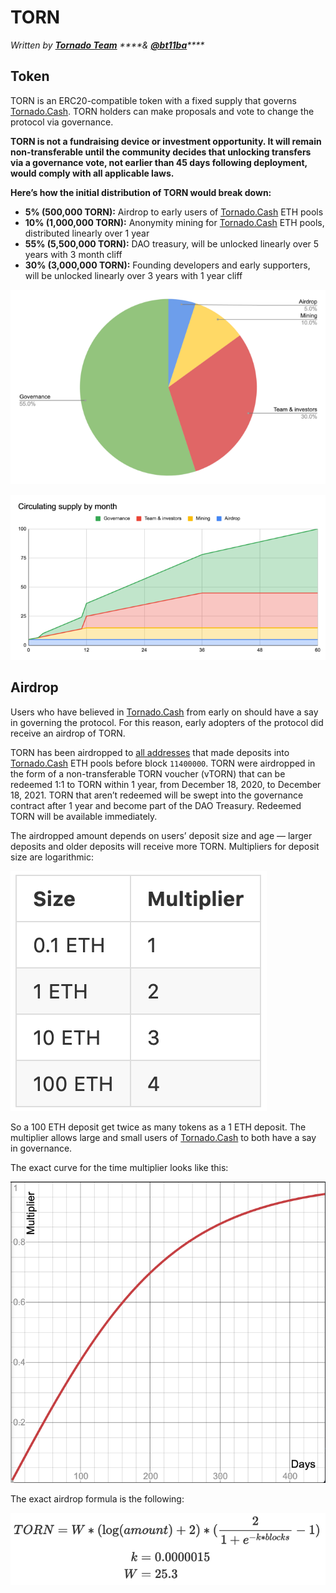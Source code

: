 # TORN

_Written by_ [_**Tornado Team**_](https://tornado-cash.medium.com/tornado-cash-governance-proposal-a55c5c7d0703) _****&_ [_**@bt11ba**_](https://torn.community/u/bt11ba/)_\*\*\*\*_

## Token

TORN is an ERC20-compatible token with a fixed supply that governs [Tornado.Cash](https://tornado.cash/). TORN holders can make proposals and vote to change the protocol via governance.

**TORN is not a fundraising device or investment opportunity. It will remain non-transferable until the community decides that unlocking transfers via a governance vote, not earlier than 45 days following deployment, would comply with all applicable laws.**

**Here’s how the initial distribution of TORN would break down:**

* **5% \(500,000 TORN\):** Airdrop to early users of [Tornado.Cash](https://tornado.cash/) ETH pools
* **10% \(1,000,000 TORN\):** Anonymity mining for [Tornado.Cash](https://tornado.cash/) ETH pools, distributed linearly over 1 year
* **55% \(5,500,000 TORN\):** DAO treasury, will be unlocked linearly over 5 years with 3 month cliff
* **30% \(3,000,000 TORN\):** Founding developers and early supporters, will be unlocked linearly over 3 years with 1 year cliff

![](.gitbook/assets/1-bjggju1rn4_qoxgcljfneq.png)

![](.gitbook/assets/1-gmc0jw8zr5xfvrk5zyqmya.png)

## Airdrop <a id="f04d"></a>

Users who have believed in [Tornado.Cash](https://tornado.cash/) from early on should have a say in governing the protocol. For this reason, early adopters of the protocol did receive an airdrop of TORN.

TORN has been airdropped to [all addresses](https://github.com/tornadocash/airdrop/blob/master/airdrop.csv) that made deposits into [Tornado.Cash](https://tornado.cash/) ETH pools before block `11400000`. TORN were airdropped in the form of a non-transferable TORN voucher \(vTORN\) that can be redeemed 1:1 to TORN within 1 year, from December 18, 2020, to December 18, 2021. TORN that aren’t redeemed will be swept into the governance contract after 1 year and become part of the DAO Treasury. Redeemed TORN will be available immediately.

The airdropped amount depends on users’ deposit size and age — larger deposits and older deposits will receive more TORN. Multipliers for deposit size are logarithmic:

![](.gitbook/assets/1-ogfrad8p3gez14zh4jndiq-2x.png)



So a 100 ETH deposit get twice as many tokens as a 1 ETH deposit. The multiplier allows large and small users of [Tornado.Cash](https://tornado.cash/) to both have a say in governance.

The exact curve for the time multiplier looks like this:

![](.gitbook/assets/1-bje88nlnkbe29-zcs5agkw-2x.png)

The exact airdrop formula is the following:

![](.gitbook/assets/1-megm4amqrrkx0qxva9iska-2x.png)



